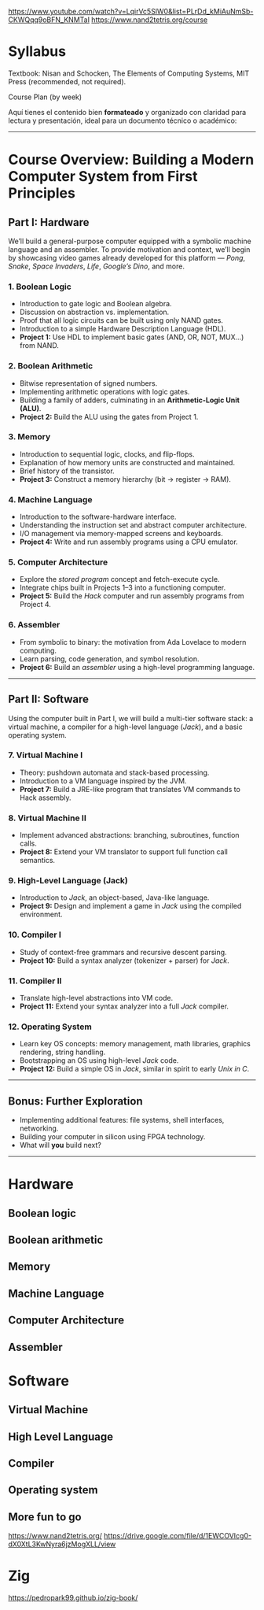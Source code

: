 https://www.youtube.com/watch?v=LqirVc5SlW0&list=PLrDd_kMiAuNmSb-CKWQqq9oBFN_KNMTaI
https://www.nand2tetris.org/course
# Syllabus

Textbook: Nisan and Schocken, The Elements of Computing Systems, MIT Press
(recommended, not required).

Course Plan (by week)

Aquí tienes el contenido bien **formateado** y organizado con claridad para lectura y presentación, ideal para un documento técnico o académico:

---

# Course Overview: Building a Modern Computer System from First Principles

## Part I: Hardware

We’ll build a general-purpose computer equipped with a symbolic machine language and an assembler. To provide motivation and context, we’ll begin by showcasing video games already developed for this platform — _Pong_, _Snake_, _Space Invaders_, _Life_, _Google’s Dino_, and more.

### 1. Boolean Logic

- Introduction to gate logic and Boolean algebra.
- Discussion on abstraction vs. implementation.
- Proof that all logic circuits can be built using only NAND gates.
- Introduction to a simple Hardware Description Language (HDL).
- **Project 1:** Use HDL to implement basic gates (AND, OR, NOT, MUX...) from NAND.

### 2. Boolean Arithmetic

- Bitwise representation of signed numbers.
- Implementing arithmetic operations with logic gates.
- Building a family of adders, culminating in an **Arithmetic-Logic Unit (ALU)**.
- **Project 2:** Build the ALU using the gates from Project 1.

### 3. Memory

- Introduction to sequential logic, clocks, and flip-flops.
- Explanation of how memory units are constructed and maintained.
- Brief history of the transistor.
- **Project 3:** Construct a memory hierarchy (bit → register → RAM).

### 4. Machine Language
- Introduction to the software-hardware interface.
- Understanding the instruction set and abstract computer architecture.
- I/O management via memory-mapped screens and keyboards.
- **Project 4:** Write and run assembly programs using a CPU emulator.

### 5. Computer Architecture

- Explore the _stored program_ concept and fetch-execute cycle.
- Integrate chips built in Projects 1–3 into a functioning computer.
- **Project 5:** Build the _Hack_ computer and run assembly programs from Project 4.

### 6. Assembler

- From symbolic to binary: the motivation from Ada Lovelace to modern computing.
- Learn parsing, code generation, and symbol resolution.
- **Project 6:** Build an _assembler_ using a high-level programming language.

---

## Part II: Software

Using the computer built in Part I, we will build a multi-tier software stack: a virtual machine, a compiler for a high-level language (_Jack_), and a basic operating system.

### 7. Virtual Machine I

- Theory: pushdown automata and stack-based processing.
- Introduction to a VM language inspired by the JVM.
- **Project 7:** Build a JRE-like program that translates VM commands to Hack assembly.

### 8. Virtual Machine II

- Implement advanced abstractions: branching, subroutines, function calls.
- **Project 8:** Extend your VM translator to support full function call semantics.

### 9. High-Level Language (Jack)

- Introduction to _Jack_, an object-based, Java-like language.
- **Project 9:** Design and implement a game in _Jack_ using the compiled environment.

### 10. Compiler I

- Study of context-free grammars and recursive descent parsing.
- **Project 10:** Build a syntax analyzer (tokenizer + parser) for _Jack_.

### 11. Compiler II

- Translate high-level abstractions into VM code.
- **Project 11:** Extend your syntax analyzer into a full _Jack_ compiler.

### 12. Operating System

- Learn key OS concepts: memory management, math libraries, graphics rendering, string handling.
- Bootstrapping an OS using high-level _Jack_ code.
- **Project 12:** Build a simple OS in _Jack_, similar in spirit to early _Unix in C_.

---

## Bonus: Further Exploration

- Implementing additional features: file systems, shell interfaces, networking.
- Building your computer in silicon using FPGA technology.
- What will **you** build next?

---


# Hardware
## Boolean logic
## Boolean arithmetic
## Memory
## Machine Language
## Computer Architecture
## Assembler
# Software
## Virtual Machine
## High Level Language
## Compiler
## Operating system
## More fun to go






https://www.nand2tetris.org/
https://drive.google.com/file/d/1EWCOVIcg0-dX0XtL3KwNyra6jzMogXLL/view

# Zig

https://pedropark99.github.io/zig-book/
